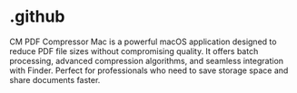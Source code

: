 # .github
CM PDF Compressor Mac is a powerful macOS application designed to reduce PDF file sizes without compromising quality. It offers batch processing, advanced compression algorithms, and seamless integration with Finder. Perfect for professionals who need to save storage space and share documents faster.
